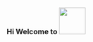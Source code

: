 ### Hi Welcome to <img src="https://media2.giphy.com/media/gM5qFksULw54NMWyry/giphy.gif?cid=ecf05e47xbai2v34syu1u10o9dkyyit8svuhoorfye5iu4la&rid=giphy.gif&ct=s" width="60px">
